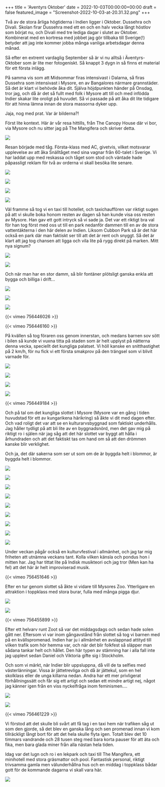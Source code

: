 +++
title = 'Aventyrs Oktober'
date = 2022-10-03T00:00:00+00:00
draft = false
featured_image = "Screenshot-2022-10-03-at-20.31.32.png"
+++



 Två av de stora årliga högtiderna i Indien ligger i Oktober. Dussehra och Divali. Skolan firar Dussehra med ett en och en halv vecka långt höstlov som börjat nu, och Divali med tre lediga dagar i slutet av Oktober. Kombinerat med en kortresa med jobbet jag gör tillbaka till Sverige(!) betyder att jag inte kommer jobba många vanliga arbetsdagar denna månad.
 



 Så efter en extremt vardaglig September så är vi nu alltså i Äventyrs-Oktober som är lite mer fotogeniskt. Så knappt 3 dygn in så finns et material för ett första inlägg.
 



 På samma vis som att Midsommar firas intensivast i Dalarna, så firas Dussehra som intensivast i Mysore, en av Bangalores närmare grannstäder. Så det är klart vi behövde åka dit. Själva höjdpunkten händer på Onsdag, tror jag, och då är det så fullt med folk i Mysore att till och med infödda Indier skakar lite oroligt på huvudet. Så vi passade på att åka dit lite tidigare för att hinna lämna innan de stora massorna dyker upp.
 



 Jaja, nog med prat. Var är bilderna?!
 



 Först lite kontext. Här är vår resa hittills, från The Canopy House där vi bor, via Mysore och nu sitter jag på The Mangifera och skriver detta.
 



![](Screenshot-2022-10-03-at-20.31.32.png)


 Resan började med tåg. Första-klass med AC, givetvis, vilket motsvarar upplevelse av att åka Snälltåget med sina vagnar från 60-talet i Sverige. Vi har laddat upp med reskassa och tåget som stod och väntade hade påpassligt reklam för två av orderna vi skall besöka lite senare.
 




![](IMG_3111.jpeg)


![](IMG_3114.jpeg)


![](IMG_3120.jpeg)


![](IMG_3126.jpeg)



 Väl framme så tog vi en taxi till hotellet, och taxichauffören var riktigt sugen på att vi skulle boka honom resten av dagen så han kunde visa oss resten av Mysore. Han gav ett gott intryck så vi sade ja. Det var ett riktigt bra val för han tog först med oss ut till en park nedanför dammen till en av de stora vattentäkterna i den här delen av Indien. Liksom Cubbon Park så är det här också en park där man faktiskt ser till att det är rent och snyggt. Så det är klart att jag tog chansen att ligga och vila lite på rygg direkt på marken. Mitt nya signum?
 




![](IMG_3137.gif)


![](IMG_3141.jpeg)



 Och när man har en stor damm, så blir fontäner plötsligt ganska enkla att bygga och billiga i drift…
 




![](IMG_3135.jpeg)


![](IMG_3140.jpeg)


![](IMG_3153.jpeg)




 {{< vimeo 756446026 >}}
 



 {{< vimeo 756446160 >}}
 


 På kvällen så tog föraren oss genom innerstan, och medans barnen sov sött i bilen så kunde vi vuxna titta på staden som är helt upplyst på nätterna denna vecka, speciellt det kungliga palatset. Vi höll kanske en snitthastighet på 2 km/h, för nu fick vi ett första smakprov på den trängsel som vi blivit varnade för.
 




![](IMG_3161.jpeg)


![](IMG_3163.jpeg)


![](IMG_3169.jpeg)


![](IMG_3164.jpeg)




 {{< vimeo 756449184 >}}
 






 Och på tal om det kungliga slottet i Mysore (Mysore var en gång i tiden huvudstad för ett av kungarikena härikring) så åkte vi dit med dagen efter. Och vad roligt det var att se en kulturarvsbyggnad som faktiskt underhålls. Jag håller tydligt på att bli lite av en byggnadsnörd, men det gav mig på riktigt ro i själen när jag såg att det här slottet var byggt att hålla i århundraden och att det faktiskt tas om hand om så att den drömmen kanske blir verklighet.
 



 Och ja, det där sakerna som ser ut som om de är byggda helt i blommor, är byggda helt i blommor.
 




![](IMG_3174.jpeg)


![](IMG_3177.jpeg)


![](IMG_3178.jpeg)


![](IMG_3187.jpeg)


![](IMG_3189.jpeg)


![](IMG_3192.jpeg)


![](IMG_3193.jpeg)


![](IMG_3190.jpeg)


![](IMG_3194-1.jpeg)



 Under veckan pågår också en kulturvfestival i allmänhet, och jag tar mig friheten att utnämna veckans tant. Kolla vilken känsla och pondus hon i mitten har. Jag har tittat lite på Indisk musikteori och jag tror (Men kan ha fel) att det här är helt improviserad musik.
 




 {{< vimeo 756451646 >}}
 


 Efter en tur genom slottet så åkte vi vidare till Mysores Zoo. Ytterligare en attraktion i toppklass med stora burar, fulla med många pigga djur.
 




![](IMG_3197.jpeg)


![](IMG_3199.jpeg)




 {{< vimeo 756455899 >}}
 


 Efter ett helvarv runt Zoot så var det middagsdags och sedan hade solen gått ner. Eftersom vi var inom gångavstånd från slottet så tog vi barnen med på en kvällspromenad. Indien har ju i allmänhet en avslappnad attityd till vilken trafik som hör hemma var, och när det blir folkfest så släpper man sådana tankar helt och hållet. Den här typen av stämning har i alla fall inte jag upplevt sedan Daniel och Viktoria gifte sig i Stockholm.
 



 Och som vi märkt, när Indier blir uppsluppna, då vill de ta selfies med västerlänningar. Vissa är jättetrevliga och då är jättekul, som en hel skolklass eller de unga killarna nedan. Andra har ett mer privligerat förhållningssätt och får sig ett artigt och sedan ett mindre artigt nej, något jag känner igen från en viss nyckelfråga inom feminismen….
 




![](IMG_3205.jpeg)


![](IMG_3210.jpeg)




 {{< vimeo 756461229 >}}
 


 Vi förstod att det skulle bli svårt att få tag i en taxi hem när trafiken såg ut som den gjorde, så det blev en ganska lång och sen promenad innan vi kom tillräckligt långt bort för att det hela skulle flyta igen. Totalt blev det 10 timmars vandrande och 28 tusen steg med bara korta pauser för att äta och fika, men bara glada miner från alla nästan hela tiden.
 



 Idag var det lugn och ro i en lekpark och taxi till The Mangifera, ett minihotell med stora gräsmattor och pool. Fantastisk personal, riktigt trivsamma gamla men välunderhållna hus och en middag i toppklass bådar gott för de kommande dagarna vi skall vara här.
 



![](IMG_3215.jpeg)


